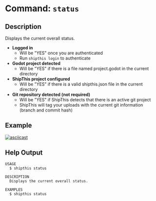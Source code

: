 # Command: `status`

## Description

Displays the current overall status.

- **Logged in**
  - Will be "YES" once you are authenticated
  - Run `shipthis login` to authenticate
- **Godot project detected**
  - Will be "YES" if there is a file named project.godot in the current directory
- **ShipThis project configured**
  - Will be "YES" if there is a valid shipthis.json file in the current directory
- **Git repository detected (not required)**
  - Will be "YES" if ShipThis detects that there is an active git project
  - ShipThis will tag your uploads with the current git information (branch and commit hash)

## Example

[![asciicast](https://asciinema.org/a/GsqLxzyvFApORKUDfJl5DsNo7.svg)](https://asciinema.org/a/GsqLxzyvFApORKUDfJl5DsNo7)

## Help Output

```
USAGE
  $ shipthis status

DESCRIPTION
  Displays the current overall status.

EXAMPLES
  $ shipthis status
```